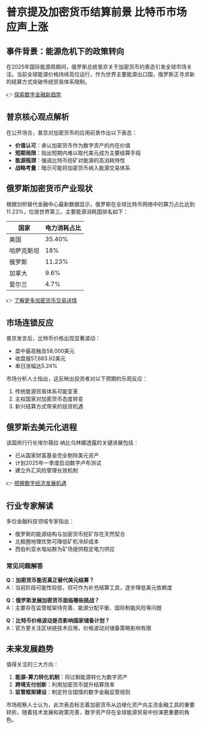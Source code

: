 # 普京提及加密货币结算前景 比特币市场应声上涨

## 事件背景：能源危机下的政策转向
在2025年国际能源周期间，俄罗斯总统普京关于加密货币的表态引发全球市场关注。当前全球能源价格持续高位运行，作为世界主要能源出口国，俄罗斯正寻求新的结算方式突破传统贸易体系限制。

👉 [探索数字金融新趋势](https://bit.ly/okx_welcome)

## 普京核心观点解析
在公开场合，普京对加密货币的应用前景作出以下表态：
- **价值认可**：承认加密货币作为数字资产的内在价值
- **短期局限**：指出短期内难以取代美元成为主要结算手段
- **能源瓶颈**：强调比特币挖矿对能源的高消耗特性
- **战略考量**：暗示可能将加密货币纳入能源交易体系

## 俄罗斯加密货币产业现状
根据剑桥替代金融中心最新数据显示，俄罗斯在全球比特币网络中的算力占比达到11.23%，位居世界第三。主要能源消耗国排名如下：

| 国家         | 电力消耗占比 |
|--------------|--------------|
| 美国         | 35.40%       |
| 哈萨克斯坦   | 18%          |
| 俄罗斯       | 11.23%       |
| 加拿大       | 9.6%         |
| 爱尔兰       | 4.7%         |

👉 [了解更多加密货币交易详情](https://bit.ly/okx_welcome)

## 市场连锁反应
普京发言后，比特币价格出现显著波动：
- 盘中最高触及58,000美元
- 收盘报57,683.92美元
- 单日涨幅达5.24%

市场分析人士指出，这反映出投资者对以下预期的乐观反应：
1. 传统能源贸易体系可能变革
2. 主权国家对加密货币态度转变
3. 新兴结算方式带来的投资机遇

## 俄罗斯去美元化进程
该国央行行长埃尔薇拉·纳比乌林娜透露的关键进展包括：
- 已从国家财富基金完全剔除美元资产
- 计划2025年一季度启动数字卢布测试
- 建立外汇风险管理长效机制

👉 [把握数字经济发展机遇](https://bit.ly/okx_welcome)

## 行业专家解读
多位金融科技领域专家指出：
- 俄罗斯的能源结构与加密货币挖矿存在天然契合
- 北极圈地理优势可降低矿机冷却成本
- 西伯利亚水电站群为矿场提供稳定电力供应

### 常见问题解答
**Q：加密货币能否真正替代美元结算？**  
A：当前阶段可能性较低，但可作为补充结算工具，逐步降低美元依赖度

**Q：俄罗斯发展加密货币面临哪些挑战？**  
A：主要存在监管框架待完善、能源分配平衡、国际制裁风险等问题

**Q：比特币价格波动是否影响国家储备计划？**  
A：官方更关注区块链技术应用，价格波动对储备策略影响有限

## 未来发展趋势
值得关注的三大方向：
1. **能源-算力转化机制**：将过剩能源转化为数字资产
2. **跨境支付创新**：利用加密货币提升结算效率
3. **监管框架建设**：制定符合国情的数字金融监管规则

市场观察人士认为，此次表态标志着加密货币从边缘化资产向主流金融工具的重要转折。随着技术发展和政策完善，数字资产将在全球能源贸易中扮演更重要的角色。